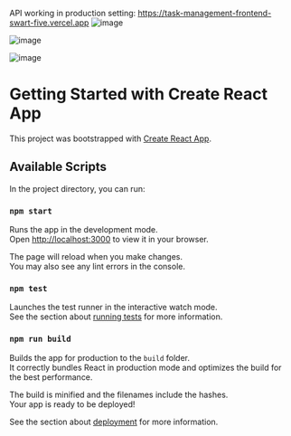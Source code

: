 API working in production setting:
https://task-management-frontend-swart-five.vercel.app
![image](https://github.com/user-attachments/assets/d0101bea-296a-41bc-a554-5565661d10c0) </br>

![image](https://github.com/user-attachments/assets/d47f0ad2-abd5-4254-8179-feb7823f85bd) </br>

![image](https://github.com/user-attachments/assets/1fc21873-7f29-498c-abff-f8e3417cff71)



# Getting Started with Create React App

This project was bootstrapped with [Create React App](https://github.com/facebook/create-react-app).

## Available Scripts

In the project directory, you can run:

### `npm start`

Runs the app in the development mode.\
Open [http://localhost:3000](http://localhost:3000) to view it in your browser.

The page will reload when you make changes.\
You may also see any lint errors in the console.

### `npm test`

Launches the test runner in the interactive watch mode.\
See the section about [running tests](https://facebook.github.io/create-react-app/docs/running-tests) for more information.

### `npm run build`

Builds the app for production to the `build` folder.\
It correctly bundles React in production mode and optimizes the build for the best performance.

The build is minified and the filenames include the hashes.\
Your app is ready to be deployed!

See the section about [deployment](https://facebook.github.io/create-react-app/docs/deployment) for more information.


